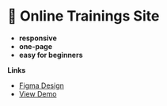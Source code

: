 # 💪 Online Trainings Site

- **responsive**
- **one-page**
- **easy for beginners**

**Links**
- [Figma Design](https://www.figma.com/design/KYQ2ACGHWgV9xVk7EBNiLT/%D0%94%D0%B8%D0%BF%D0%BB%D0%BE%D0%BC%D0%BD%D1%8B%D0%B9-%D0%9C%D0%B0%D0%BA%D0%B5%D1%82-%D0%91%D0%B0%D0%B7%D0%BE%D0%B2%D1%8B%D0%B9-FrontendBlok?node-id=147-105&t=H73oxbsfXCx5H4qC-1)
- [View Demo](https://omonovsardor101.github.io/Freefit/)

